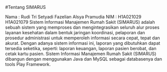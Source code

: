 #Tentang SIMARUS

Nama	: Rudi Tri Setyadi
        Fazelian Alsya Pramudia
NIM	: H1A021029
      H1A021079
Sistem Informasi Manajemen Rumah Sakit (SIMARUS) adalah sebuah sistem yang memproses dan mengintegrasikan seluruh alur proses layanan kesehatan dalam bentuk jaringan koordinasi, pelaporan dan prosedur administrasi untuk memperoleh informasi secara cepat, tepat dan akurat. Dengan adanya sistem informasi ini,  laporan yang dibutuhkan dapat tersedia seketika, seperti: laporan keuangan, laporan pasien berobat, dan cetak kartu pasien. Sistem Informasi Manajemen Rumah Sakit (SIMARUS) dibangun dengan menggunakan Java dan MySQL sebagai databasenya dan tools Play Framework.
